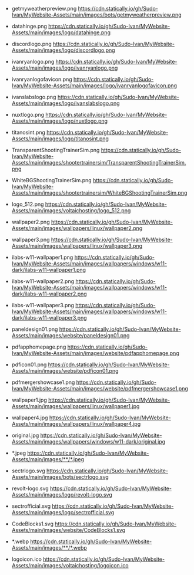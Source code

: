 - getmyweatherpreview.png
  https://cdn.statically.io/gh/Sudo-Ivan/MyWebsite-Assets/main/images/bots/getmyweatherpreview.png

- datahinge.png
  https://cdn.statically.io/gh/Sudo-Ivan/MyWebsite-Assets/main/images/logo/datahinge.png

- discordlogo.png
  https://cdn.statically.io/gh/Sudo-Ivan/MyWebsite-Assets/main/images/logo/discordlogo.png

- ivanryanlogo.png
  https://cdn.statically.io/gh/Sudo-Ivan/MyWebsite-Assets/main/images/logo/ivanryanlogo.png

- ivanryanlogofavicon.png
  https://cdn.statically.io/gh/Sudo-Ivan/MyWebsite-Assets/main/images/logo/ivanryanlogofavicon.png

- ivanslabslogo.png
  https://cdn.statically.io/gh/Sudo-Ivan/MyWebsite-Assets/main/images/logo/ivanslabslogo.png

- nuxtlogo.png
  https://cdn.statically.io/gh/Sudo-Ivan/MyWebsite-Assets/main/images/logo/nuxtlogo.png

- titanosint.png
  https://cdn.statically.io/gh/Sudo-Ivan/MyWebsite-Assets/main/images/logo/titanosint.png

- TransparentShootingTrainerSim.png
  https://cdn.statically.io/gh/Sudo-Ivan/MyWebsite-Assets/main/images/shootertrainersim/TransparentShootingTrainerSim.png

- WhiteBGShootingTrainerSim.png
  https://cdn.statically.io/gh/Sudo-Ivan/MyWebsite-Assets/main/images/shootertrainersim/WhiteBGShootingTrainerSim.png

- logo_512.png
  https://cdn.statically.io/gh/Sudo-Ivan/MyWebsite-Assets/main/images/voltaichosting/logo_512.png

- wallpaper2.png
  https://cdn.statically.io/gh/Sudo-Ivan/MyWebsite-Assets/main/images/wallpapers/linux/wallpaper2.png

- wallpaper3.png
  https://cdn.statically.io/gh/Sudo-Ivan/MyWebsite-Assets/main/images/wallpapers/linux/wallpaper3.png

- ilabs-w11-wallpaper1.png
  https://cdn.statically.io/gh/Sudo-Ivan/MyWebsite-Assets/main/images/wallpapers/windows/w11-dark/ilabs-w11-wallpaper1.png

- ilabs-w11-wallpaper2.png
  https://cdn.statically.io/gh/Sudo-Ivan/MyWebsite-Assets/main/images/wallpapers/windows/w11-dark/ilabs-w11-wallpaper2.png

- ilabs-w11-wallpaper3.png
  https://cdn.statically.io/gh/Sudo-Ivan/MyWebsite-Assets/main/images/wallpapers/windows/w11-dark/ilabs-w11-wallpaper3.png

- paneldesign01.png
  https://cdn.statically.io/gh/Sudo-Ivan/MyWebsite-Assets/main/images/website/paneldesign01.png

- pdfapphomepage.png
  https://cdn.statically.io/gh/Sudo-Ivan/MyWebsite-Assets/main/images/website/pdfapphomepage.png

- pdficon01.png
  https://cdn.statically.io/gh/Sudo-Ivan/MyWebsite-Assets/main/images/website/pdficon01.png

- pdfmergershowcase1.png
  https://cdn.statically.io/gh/Sudo-Ivan/MyWebsite-Assets/main/images/website/pdfmergershowcase1.png

- wallpaper1.jpg
  https://cdn.statically.io/gh/Sudo-Ivan/MyWebsite-Assets/main/images/wallpapers/linux/wallpaper1.jpg

- wallpaper4.jpg
  https://cdn.statically.io/gh/Sudo-Ivan/MyWebsite-Assets/main/images/wallpapers/linux/wallpaper4.jpg

- original.jpg
  https://cdn.statically.io/gh/Sudo-Ivan/MyWebsite-Assets/main/images/wallpapers/windows/w11-dark/original.jpg

- *.jpeg
  https://cdn.statically.io/gh/Sudo-Ivan/MyWebsite-Assets/main/images/**/*.jpeg

- sectrlogo.svg
  https://cdn.statically.io/gh/Sudo-Ivan/MyWebsite-Assets/main/images/bots/sectrlogo.svg

- revolt-logo.svg
  https://cdn.statically.io/gh/Sudo-Ivan/MyWebsite-Assets/main/images/logo/revolt-logo.svg

- sectrofficial.svg
  https://cdn.statically.io/gh/Sudo-Ivan/MyWebsite-Assets/main/images/logo/sectrofficial.svg

- CodeBlocks1.svg
  https://cdn.statically.io/gh/Sudo-Ivan/MyWebsite-Assets/main/images/website/CodeBlocks1.svg

- *.webp
  https://cdn.statically.io/gh/Sudo-Ivan/MyWebsite-Assets/main/images/**/*.webp

- logoicon.ico
  https://cdn.statically.io/gh/Sudo-Ivan/MyWebsite-Assets/main/images/voltaichosting/logoicon.ico


